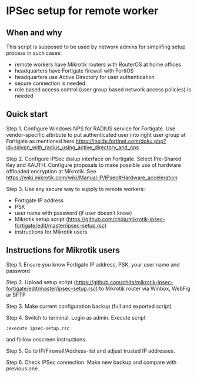 # IPSec setup for remote worker

## When and why
This script is supposed to be used by network admins for simplifing setup process in such cases:
- remote workers have Mikrotik routers with RouterOS at home offices
- headquarters have Fortigate firewall with FortiOS
- headquarters use Active Directory for user authentication
- secure connection is needed
- role based access control (user group based network access policies) is needed

## Quick start
Step 1. Configure Windows NPS for RADIUS service for Fortigate. Use vendor-specific attribute to put authenticated user into right user group at Fortigate as mentioned here https://inside.fortinet.com/doku.php?id=sslvpn_with_radius_using_active_directory_and_nps

Step 2. Configure IPSec dialup interface on Fortigate. Select Pre-Shared Key and XAUTH. Configure proposals to make possible use of hardware offloaded encryption at Mikrotik. See https://wiki.mikrotik.com/wiki/Manual:IP/IPsec#Hardware_acceleration

Step 3. Use any secure way to supply to remote workers:
- Fortigate IP address
- PSK
- user name with password (if user doesn't know)
- Mikrotik setup script (https://github.com/chda/mikrotik-ipsec-fortigate/edit/master/ipsec-setup.rsc)
- instructions for Mikrotik users

## Instructions for Mikrotik users
Step 1. Ensure you know Fortigate IP address, PSK, your user name and password

Step 2. Upload setup script (https://github.com/chda/mikrotik-ipsec-fortigate/edit/master/ipsec-setup.rsc) to Mikrotik router via Winbox, WebFig or SFTP

Step 3. Make current configuration backup (full and exported script)

Step 4. Switch to terminal. Login as admin. Execute script
```
:execute ipsec-setup.rsc
```
and follow onscreen instructions.

Step 5. Go to IP/Firewall/Address-list and adjust trusted IP addresses.

Step 6. Check IPSec connection. Make new backup and compare with previous one.

